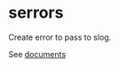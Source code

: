 # serrors

Create error to pass to slog.

See [documents](https://pkg.go.dev/github.com/golang-mods/serrors)
